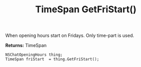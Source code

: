 ﻿---
uid: crmscript_ref_NSChatOpeningHours_GetFriStart
title: TimeSpan GetFriStart()
intellisense: NSChatOpeningHours.GetFriStart
keywords: NSChatOpeningHours, GetFriStart
so.topic: reference
---

When opening hours start on Fridays. Only time-part is used.

**Returns:** TimeSpan


```crmscript
NSChatOpeningHours thing;
TimeSpan friStart  = thing.GetFriStart();
```


